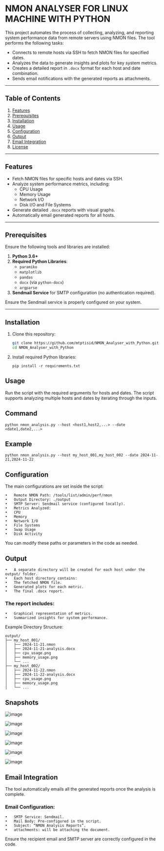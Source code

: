 #  **NMON ANALYSER FOR LINUX MACHINE WITH PYTHON**


This project automates the process of collecting, analyzing, and reporting system performance data from remote servers using NMON files. The tool performs the following tasks:

- Connects to remote hosts via SSH to fetch NMON files for specified dates.
- Analyzes the data to generate insights and plots for key system metrics.
- Creates a detailed report in `.docx` format for each host and date combination.
- Sends email notifications with the generated reports as attachments.

---

## Table of Contents

1. [Features](#features)
2. [Prerequisites](#prerequisites)
3. [Installation](#installation)
4. [Usage](#usage)
5. [Configuration](#configuration)
6. [Output](#output)
7. [Email Integration](#email-integration)
8. [License](#license)

---

## Features

- Fetch NMON files for specific hosts and dates via SSH.
- Analyze system performance metrics, including:
  - CPU Usage
  - Memory Usage
  - Network I/O
  - Disk I/O and File Systems
- Generate detailed `.docx` reports with visual graphs.
- Automatically email generated reports for all hosts.

---

## Prerequisites

Ensure the following tools and libraries are installed:

1. **Python 3.6+**
2. **Required Python Libraries**: 
   - `paramiko`
   - `matplotlib`
   - `pandas`
   - `docx` (via `python-docx`)
   - `argparse`
3. **Sendmail Service** for SMTP configuration (no authentication required).

Ensure the Sendmail service is properly configured on your system.

---

## Installation

1. Clone this repository:
   ```bash
   git clone https://github.com/mtptisid/NMON_Analyser_with_Python.git
   cd NMON_Analyser_with_Python
    ```
2.	Install required Python libraries:
    ```
    pip install -r requirements.txt
    ```

## Usage

Run the script with the required arguments for hosts and dates. The script supports analyzing multiple hosts and dates by iterating through the inputs.

## Command
  ```
  python nmon_analysis.py --host <host1,host2,...> --date <date1,date2,...>
  ```

## Example
  ```
  python nmon_analysis.py --host my_host_001,my_host_002 --date 2024-11-21,2024-11-22
  ```
## Configuration

The main configurations are set inside the script:

	•	Remote NMON Path: /tools/list/admin/perf/nmon
	•	Output Directory: ./output
	•	SMTP Server: Sendmail service (configured locally).
	•	Metrics Analyzed:
	•	CPU
	•	Memory
	•	Network I/O
	•	File Systems
	•	Swap Usage
	•	Disk Activity

You can modify these paths or parameters in the code as needed.

## Output
	•	A separate directory will be created for each host under the output/ folder.
	•	Each host directory contains:
	•	The fetched NMON file.
	•	Generated plots for each metric.
	•	The final .docx report.

### The report includes:
	•	Graphical representation of metrics.
	•	Summarized insights for system performance.

Example Directory Structure:

```
output/
├── my_host_001/
│   ├── 2024-11-21.nmon
│   ├── 2024-11-21-analysis.docx
│   ├── cpu_usage.png
│   ├── memory_usage.png
│   └── ...
├── my_host_002/
│   ├── 2024-11-22.nmon
│   ├── 2024-11-22-analysis.docx
│   ├── cpu_usage.png
│   ├── memory_usage.png
│   └── ...
```

## Snapshots
![image](https://github.com/user-attachments/assets/1fcf31d6-b6a7-4e41-aa7b-b6a71c9c9677)

![image](https://github.com/user-attachments/assets/0fd92fdd-61b2-4094-826f-a0885c8c8bac)

![image](https://github.com/user-attachments/assets/29db0e50-3e1d-4ea2-8289-41edb92abb61)

![image](https://github.com/user-attachments/assets/865f966e-add2-4efb-838a-e23f07e7b424)

![image](https://github.com/user-attachments/assets/8659c9ef-569b-40dc-9f81-f64fe4aa2718)

![image](https://github.com/user-attachments/assets/ab12d46c-f7f0-4580-a8cd-b53208fa3400)


## Email Integration

The tool automatically emails all the generated reports once the analysis is complete.

### Email Configuration:
	•	SMTP Service: Sendmail.
	•	Mail Body: Pre-configured in the script.
	•	Subject: “NMON Analysis Reports”.
 	•	attachments: will be attaching the document.

Ensure the recipient email and SMTP server are correctly configured in the code.





